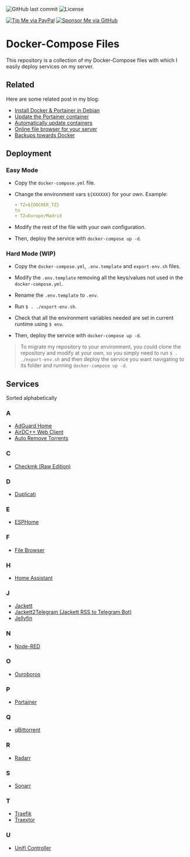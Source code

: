 ![GitHub last commit](https://img.shields.io/github/last-commit/danimart1991/docker-compose-files.svg)
![License](https://img.shields.io/github/license/danimart1991/docker-compose-files.svg)

[![Tip Me via PayPal](https://img.shields.io/badge/PayPal-tip%20me-blue.svg?logo=paypal&style=flat)](https://www.paypal.me/danimart1991)
[![Sponsor Me via GitHub](https://img.shields.io/badge/GitHub-sponsor%20me-blue.svg?logo=github&style=flat)](https://github.com/sponsors/danimart1991)

# Docker-Compose Files

This repository is a collection of my Docker-Compose files with which I easily deploy services on my server.

## Related

Here are some related post in my blog:

- [Install Docker & Portainer in Debian](https://www.danielmartingonzalez.com/en/docker-and-portainer-in-debian/)
- [Update the Portainer container](https://www.danielmartingonzalez.com/en/update-the-portainer-container/)
- [Automatically update containers](https://www.danielmartingonzalez.com/en/automatically-update-containers/)
- [Online file browser for your server](https://www.danielmartingonzalez.com/en/online-file-browser-for-your-server/)
- [Backups towards Docker](https://www.danielmartingonzalez.com/en/backups-towards-docker/)

## Deployment

### Easy Mode

- Copy the `docker-compose.yml` file.

- Change the environment vars `${XXXXXX}` for your own. Example:

  ```yaml
  - TZ=${DOCKER_TZ}
  to
  - TZ=Europe/Madrid
  ```

- Modify the rest of the file with your own configuration.

- Then, deploy the service with `docker-compose up -d`.

### Hard Mode (WIP)

- Copy the `docker-compose.yml`, `.env.template` and `export-env.sh` files.

- Modify the `.env.template` removing all the keys/values not used in the `docker-compose.yml`.

- Rename the `.env.template` to `.env`.

- Run `$ . ./export-env.sh`.

- Check that all the environment variables needed are set in current runtime using `$ env`.

- Then, deploy the service with `docker-compose up -d`.

> To migrate my repository to your environment, you could clone the repository and modify at your own, so you simply need to run `$ . ./export-env.sh` and then deploy the service you want navigating to its folder and running `docker-compose up -d`.

## Services

Sorted alphabetically

### A

- [AdGuard Home](https://adguard.com/es/adguard-home/overview.html)
- [AirDC++ Web Client](https://airdcpp-web.github.io/)
- [Auto Remove Torrents](https://github.com/jerrymakesjelly/autoremove-torrents)

### C

- [Checkmk (Raw Edition)](https://checkmk.com/product/raw-edition)

### D

- [Duplicati](https://www.duplicati.com/)

### E

- [ESPHome](https://esphome.io/)

### F

- [File Browser](https://filebrowser.org/)

### H

- [Home Assistant](https://www.home-assistant.io/)

### J

- [Jackett](https://github.com/Jackett/Jackett)
- [Jackett2Telegram (Jackett RSS to Telegram Bot)](https://github.com/danimart1991/jackett2telegram)
- [Jellyfin](https://jellyfin.org/)

### N

- [Node-RED](https://nodered.org/)

### O

- [Ouroboros](https://github.com/pyouroboros/ouroboros)

### P

- [Portainer](https://www.portainer.io/)

### Q

- [qBittorrent](https://www.qbittorrent.org/)

### R

- [Radarr](https://radarr.video/)

### S

- [Sonarr](https://sonarr.tv/)

### T

- [Traefik](https://traefik.io/traefik/)
- [Traextor](https://gitlab.com/dj_arbz/traextor)

### U

- [Unifi Controller](https://www.ubnt.com/enterprise/#unifi)

